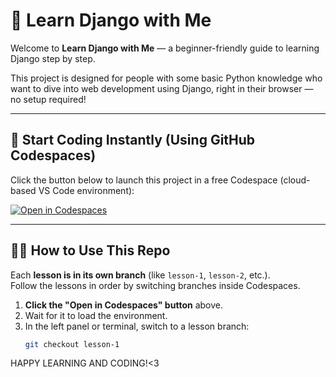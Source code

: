 # 🐍 Learn Django with Me

Welcome to **Learn Django with Me** — a beginner-friendly guide to learning Django step by step.

This project is designed for people with some basic Python knowledge who want to dive into web development using Django, right in their browser — no setup required!

---

## 🚀 Start Coding Instantly (Using GitHub Codespaces)

Click the button below to launch this project in a free Codespace (cloud-based VS Code environment):

[![Open in Codespaces](https://github.com/codespaces/badge.svg)](https://github.com/codespaces/new?hide_repo_select=true&ref=main&repo=spooder-dev%2Flearn-django-with-me)

---

## 🧑‍🏫 How to Use This Repo

Each **lesson is in its own branch** (like `lesson-1`, `lesson-2`, etc.).  
Follow the lessons in order by switching branches inside Codespaces.

1. **Click the "Open in Codespaces" button** above.
2. Wait for it to load the environment.
3. In the left panel or terminal, switch to a lesson branch:
   ```bash
   git checkout lesson-1

HAPPY LEARNING AND CODING!<3
   

